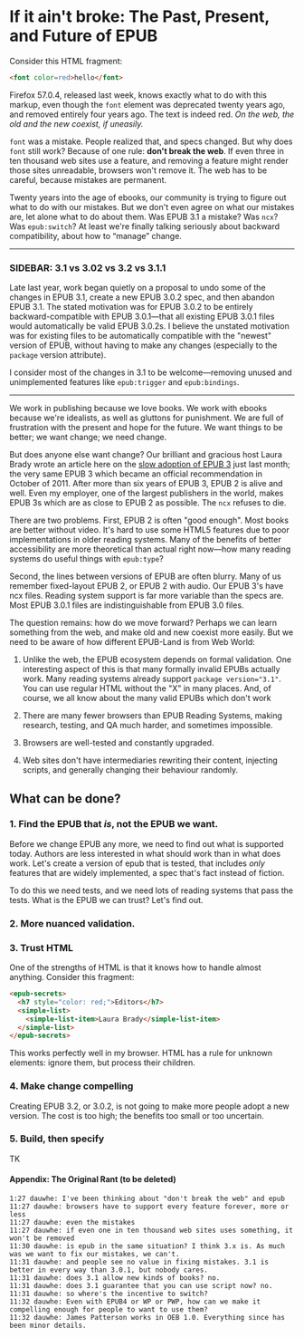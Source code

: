 # If it ain't broke: The Past, Present, and Future of EPUB

Consider this HTML fragment:

```html
<font color=red>hello</font>
```

Firefox 57.0.4, released last week, knows exactly what to do with this markup, even though the `font` element was deprecated twenty years ago, and removed entirely four years ago. The text is indeed red. *On the web, the old and the new coexist, if uneasily.*

`font` was a mistake. People realized that, and specs changed. But why does `font` still work? Because of one rule: **don't break the web**. If even three in ten thousand web sites use a feature, and removing a feature might render those sites unreadable, browsers won't remove it. The web has to be careful, because mistakes are permanent. 


Twenty years into the age of ebooks, our community is trying to figure out what to do with our mistakes. But we don't even agree on what our mistakes are, let alone what to do about them. Was EPUB 3.1 a mistake? Was `ncx`? Was `epub:switch`? At least we're finally talking seriously about backward compatibility, about how to “manage” change.


---

### SIDEBAR: 3.1 vs 3.02 vs 3.2 vs 3.1.1

Late last year, work began quietly on a proposal to undo some of the changes in EPUB 3.1, create a new EPUB 3.0.2 spec, and then abandon EPUB 3.1. The stated motivation was for EPUB 3.0.2 to be entirely backward-compatible with EPUB 3.0.1—that all existing EPUB 3.0.1 files would automatically be valid EPUB 3.0.2s. I believe the unstated motivation was for existing files to be automatically compatible with the "newest" version of EPUB, without having to make any changes (especially to the `package` version attribute).

I consider most of the changes in 3.1 to be welcome—removing unused and unimplemented features like `epub:trigger` and `epub:bindings`. 

---

We work in publishing because we love books. We work with ebooks because we're idealists, as well as gluttons for punishment. We are full of frustration with the present and hope for the future. We want things to be better; we want change; we need change.

But does anyone else want change? Our brilliant and gracious host Laura Brady wrote an article here on the [slow adoption of EPUB 3](http://epubsecrets.com/on-the-slow-adoption-of-epub-3.php) just last month; the very same EPUB 3 which became an official recommendation in October of 2011. After more than six years of EPUB 3, EPUB 2 is alive and well. Even my employer, one of the largest publishers in the world, makes EPUB 3s which are as close to EPUB 2 as possible. The `ncx` refuses to die.

There are two problems. First, EPUB 2 is often "good enough". Most books are better without video. It's hard to use some HTML5 features due to poor implementations in older reading systems. Many of the benefits of better accessibility are more theoretical than actual right now—how many reading systems do useful things with `epub:type`? 

Second, the lines between versions of EPUB are often blurry. Many of us remember fixed-layout EPUB 2, or EPUB 2 with audio. Our EPUB 3's have ncx files. Reading system support is far more variable than the specs are. Most EPUB 3.0.1 files are indistinguishable from EPUB 3.0 files.

The question remains: how do we move forward? Perhaps we can learn something from the web, and make old and new coexist more easily. But we need to be aware of how different EPUB-Land is from Web World:


1. Unlike the web, the EPUB ecosystem depends on formal validation. One interesting aspect of this is that many formally invalid EPUBs actually work. Many reading systems already support `package version="3.1"`. You can use regular HTML without the "X" in many places. And, of course, we all know about the many valid EPUBs which don't work

2. There are many fewer browsers than EPUB Reading Systems, making research, testing, and QA much harder, and sometimes impossible.

3. Browsers are well-tested and constantly upgraded.

4. Web sites don't have intermediaries rewriting their content, injecting scripts, and generally changing their behaviour randomly.  


## What can be done?

### 1. Find the EPUB that *is*, not the EPUB we want.

Before we change EPUB any more, we need to find out what is supported today. Authors are less interested in what should work than in what does work. Let's create a version of epub that is tested, that includes *only* features that are widely implemented, a spec that's fact instead of fiction.

To do this we need tests, and we need lots of reading systems that pass the tests. What is the EPUB we can trust? Let's find out.

### 2. More nuanced validation.

### 3. Trust HTML

One of the strengths of HTML is that it knows how to handle almost anything. Consider this fragment:

```html
<epub-secrets>
  <h7 style="color: red;">Editors</h7>
  <simple-list>
    <simple-list-item>Laura Brady</simple-list-item>
  </simple-list>
</epub-secrets>
```

This works perfectly well in my browser. HTML has a rule for unknown elements: ignore them, but process their children. 

### 4. Make change compelling

Creating EPUB 3.2, or 3.0.2, is not going to make more people adopt a new version. The cost is too high; the benefits too small or too uncertain. 

### 5. Build, then specify

TK





#### Appendix: The Original Rant (to be deleted)
```
1:27 dauwhe: I've been thinking about "don't break the web" and epub
11:27 dauwhe: browsers have to support every feature forever, more or less
11:27 dauwhe: even the mistakes
11:27 dauwhe: if even one in ten thousand web sites uses something, it won't be removed
11:30 dauwhe: is epub in the same situation? I think 3.x is. As much was we want to fix our mistakes, we can't.
11:31 dauwhe: and people see no value in fixing mistakes. 3.1 is better in every way than 3.0.1, but nobody cares.
11:31 dauwhe: does 3.1 allow new kinds of books? no.
11:31 dauwhe: does 3.1 guarantee that you can use script now? no.
11:31 dauwhe: so where's the incentive to switch?
11:32 dauwhe: Even with EPUB4 or WP or PWP, how can we make it compelling enough for people to want to use them?
11:32 dauwhe: James Patterson works in OEB 1.0. Everything since has been minor details.
```


